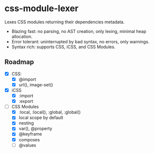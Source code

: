 # css-module-lexer

Lexes CSS modules returning their dependencies metadata.

- Blazing fast: no parsing, no AST creation, only lexing, minimal heap allocation.
- Error tolerant: uninterrupted by bad syntax, no errors, only warnings.
- Syntax rich: supports CSS, iCSS, and CSS Modules.

## Roadmap

- [x] CSS:
  - [x] @import
  - [x] url(), image-set()
- [x] iCSS
  - [x] :import
  - [x] :export
- [ ] CSS Modules
  - [x] :local, :local(), :global, :global()
  - [x] local scope by default
  - [x] nesting
  - [x] var(), @property
  - [x] @keyframe
  - [x] composes
  - [ ] @values
